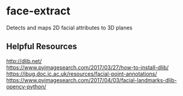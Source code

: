 # face-extract
Detects and maps 2D facial attributes to 3D planes

## Helpful Resources  
http://dlib.net/  
https://www.pyimagesearch.com/2017/03/27/how-to-install-dlib/  
https://ibug.doc.ic.ac.uk/resources/facial-point-annotations/  
https://www.pyimagesearch.com/2017/04/03/facial-landmarks-dlib-opencv-python/   
